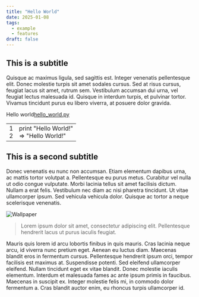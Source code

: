 ```yaml
---
title: "Hello World"
date: 2025-01-08
tags:
  - example
  - features
draft: false
---
```


## This is a subtitle

Quisque ac maximus ligula, sed sagittis est. Integer venenatis pellentesque elit. Donec molestie turpis sit amet sodales cursus. Sed at risus cursus, feugiat lacus sit amet, rutrum sem. Vestibulum accumsan dui urna, vel feugiat lectus malesuada id. Quisque in interdum turpis, et pulvinar tortor. Vivamus tincidunt purus eu libero viverra, at posuere dolor gravida.

Hello world[hello_world.py](http://github.com/)

|   |   |
|---|---|
|1  <br>2|print "Hello World!"  <br>=> "Hello World!"|

## [](https://probberechts.github.io/hexo-theme-cactus/cactus-white/public/2016/11/14/hello-world/#This-is-a-second-subtitle "This is a second subtitle")This is a second subtitle

Donec venenatis eu nunc non accumsan. Etiam elementum dapibus urna, ac mattis tortor volutpat a. Pellentesque eu purus metus. Curabitur vel nulla ut odio congue vulputate. Morbi lacinia tellus sit amet facilisis dictum. Nullam a erat felis. Vestibulum nec diam ac nisi pharetra tincidunt. Ut vitae ullamcorper ipsum. Sed vehicula vehicula dolor. Quisque ac tortor a neque scelerisque venenatis.

![](https://probberechts.github.io/hexo-theme-cactus/cactus-white/public/assets/wallpaper-878514.jpg "Wallpaper")

> Lorem ipsum dolor sit amet, consectetur adipiscing elit. Pellentesque hendrerit lacus ut purus iaculis feugiat.

Mauris quis lorem id arcu lobortis finibus in quis mauris. Cras lacinia neque arcu, id viverra nunc pretium eget. Aenean eu luctus diam. Maecenas blandit eros in fermentum cursus. Pellentesque hendrerit ipsum orci, tempor facilisis est maximus at. Suspendisse potenti. Sed eleifend ullamcorper eleifend. Nullam tincidunt eget ex vitae blandit. Donec molestie iaculis elementum. Interdum et malesuada fames ac ante ipsum primis in faucibus. Maecenas in suscipit ex. Integer molestie felis mi, in commodo dolor fermentum a. Cras blandit auctor enim, eu rhoncus turpis ullamcorper id.